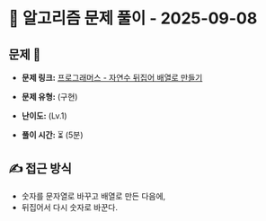 # 📝 알고리즘 문제 풀이 - 2025-09-08

## 문제 📖

- **문제 링크:** [프로그래머스 - 자연수 뒤집어 배열로 만들기](https://school.programmers.co.kr/learn/courses/30/lessons/12932)

- **문제 유형:** (구현)

- **난이도:** (Lv.1)

- **풀이 시간:** ⏳ (5분)

## ✍ 접근 방식

- 숫자를 문자열로 바꾸고 배열로 만든 다음에,
- 뒤집어서 다시 숫자로 바꾼다.
